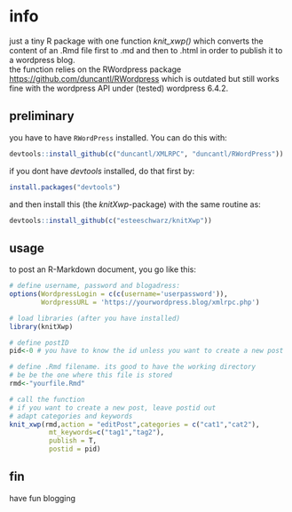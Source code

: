 # info
just a tiny R package with one function *knit_xwp()* which converts the content of an .Rmd file
first to .md and then to .html in order to publish it to a wordpress blog.   
the function relies on the RWordpress package <https://github.com/duncantl/RWordpress> which is outdated
but still works fine with the wordpress API under (tested) wordpress 6.4.2. 

## preliminary
you have to have `RWordPress` installed. You can do this with:
```R
devtools::install_github(c("duncantl/XMLRPC", "duncantl/RWordPress"))
```
if you dont have *devtools* installed, do that first by:
```R
install.packages("devtools")
```

and then install this (the *knitXwp*-package) with the same routine as:
```R
devtools::install_github(c("esteeschwarz/knitXwp"))
```
## usage
to post an R-Markdown document, you go like this:
```R
# define username, password and blogadress:
options(WordpressLogin = c(c(username='userpassword')),
        WordpressURL = 'https://yourwordpress.blog/xmlrpc.php')

# load libraries (after you have installed)
library(knitXwp)

# define postID
pid<-0 # you have to know the id unless you want to create a new post

# define .Rmd filename. its good to have the working directory
# be be the one where this file is stored
rmd<-"yourfile.Rmd"

# call the function
# if you want to create a new post, leave postid out
# adapt categories and keywords
knit_xwp(rmd,action = "editPost",categories = c("cat1","cat2"),
          mt_keywords=c("tag1","tag2"),
          publish = T,
          postid = pid)
```

## fin
have fun blogging




